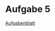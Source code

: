 # Aufgabe 5

[Aufgabenblatt][aufgabe5]

[aufgabe5]: https://luna.informatik.uni-mainz.de/compmod/cm1_assignments/05-Praktikum-Ableitung-und-Integration.md
